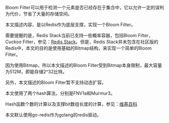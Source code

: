 Bloom Filter可以用于检测一个元素是否已经存在于集合中，它以允许一定的误判为代价，节省了大量的存储空间。

本文描述内容，是以Redis作为底层支撑，实现一个Bloom Filter。

需要提醒的是，Redis Stack当前已支持一些概率容器，包括Bloom Filter，Cuckoo Filter，参见：[Redis Stack](https://redis.io/docs/stack/bloom)。但是，Redis Stack并未包含在社区版的Redis中，本文的目的是使用基础的Bitmap结构，来实现一个简单的Bloom Filter。

因为使用Bitmap，所以本文描述的Bloom Filter受到Bitmap本身限制，最大容量为512M，即能存储2^32比特。

另外，本文描述的Bloom Filter暂不支持动态扩容。

本文使用了两个hash算法，分别是FNV1a和Murmur3。

Hash函数个数的计算以及支撑bit数组长度的计算，参见：[维基百科](https://en.wikipedia.org/wiki/Bloom_filter#Optimal_number_of_hash_functions)

本文默认使用go-redis作为golang的redis驱动。